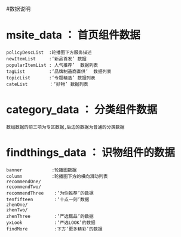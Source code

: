#数据说明
#	msite_data        ： 首页组件数据
	policyDescList  :轮播图下方服务描述
	newItemList     :‘新品首发’ 数据
	popularItemList : 人气推荐’  数据列表
	tagList         :‘品牌制造商直供’  数据列表
	topicList       :‘专题精选’ 数据列表
	cateList        ：‘好物’ 数据列表

#	category_data     ： 分类组件数据
	数组数据的前三项为专区数据,后边的数据为普通的分类数据

#	findthings_data   ： 识物组件的数据
	banner           :轮播图数据
	column           :轮播图下方的横向滑动列表
	recommendOne/
	recommendTwo/
	recommendThree    :‘为你推荐’的数据
	tenfifteen        :‘十点一刻’数据
	zhenOne/
	zhenTwo/
	zhenThree         :‘严选甄品’的数据
	yxLook            :‘严选LOOK’的数据
	findMore          :下方‘更多精彩’的数据

